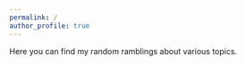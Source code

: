 ```yaml
---
permalink: / 
author_profile: true 
---
```


Here you can find my random ramblings about various topics.
